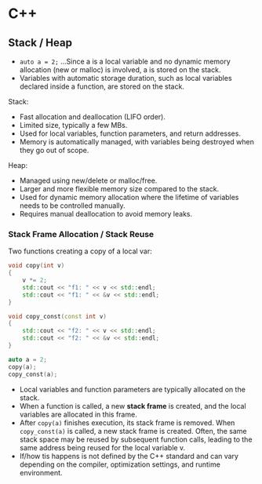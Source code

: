 # C++

## Stack / Heap

- `auto a = 2;` ...Since a is a local variable and no dynamic memory allocation (new or malloc) is involved, a is stored on the stack.
- Variables with automatic storage duration, such as local variables declared inside a function, are stored on the stack.

Stack:

- Fast allocation and deallocation (LIFO order).
- Limited size, typically a few MBs.
- Used for local variables, function parameters, and return addresses.
- Memory is automatically managed, with variables being destroyed when they go out of scope.

Heap:

- Managed using new/delete or malloc/free.
- Larger and more flexible memory size compared to the stack.
- Used for dynamic memory allocation where the lifetime of variables needs to be controlled manually.
- Requires manual deallocation to avoid memory leaks.

### Stack Frame Allocation / Stack Reuse

Two functions creating a copy of a local var:

```c++
void copy(int v)
{
    v *= 2;
    std::cout << "f1: " << v << std::endl;
    std::cout << "f1: " << &v << std::endl;
}

void copy_const(const int v)
{
    std::cout << "f2: " << v << std::endl;
    std::cout << "f2: " << &v << std::endl;
}

auto a = 2;
copy(a);
copy_const(a);
```

- Local variables and function parameters are typically allocated on the stack.
- When a function is called, a new **stack frame** is created, and the local variables are allocated in this frame.
- After `copy(a)` finishes execution, its stack frame is removed. When `copy_const(a)` is called, a new stack frame is created. Often, the same stack space may be reused by subsequent function calls, leading to the same address being reused for the local variable v.
- If/how tis happens is not defined by the C++ standard and can vary depending on the compiler, optimization settings, and runtime environment.
